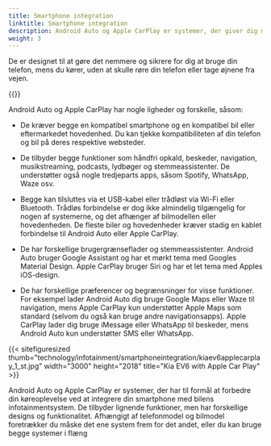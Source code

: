 ```yaml
---
title: Smartphone integration
linktitle: Smartphone integration
description: Android Auto og Apple CarPlay er systemer, der giver dig mulighed for at tilslutte din smartphone til bilens infotainmentsystem og få adgang til nogle af telefonens funktioner på bilens display.
weight: 3
---
```

<!-- markdownlint-disable MD033 -->
De er designet til at gøre det nemmere og sikrere for dig at bruge din telefon, mens du kører, uden at skulle røre din telefon eller tage øjnene fra vejen.

{{<evkxdisplayaddarticle />}}

Android Auto og Apple CarPlay har nogle ligheder og forskelle, såsom:

- De kræver begge en kompatibel smartphone og en kompatibel bil eller eftermarkedet hovedenhed. Du kan tjekke kompatibiliteten af ​​din telefon og bil på deres respektive websteder.

- De tilbyder begge funktioner som håndfri opkald, beskeder, navigation, musikstreaming, podcasts, lydbøger og stemmeassistenter. De understøtter også nogle tredjeparts apps, såsom Spotify, WhatsApp, Waze osv.

- Begge kan tilsluttes via et USB-kabel eller trådløst via Wi-Fi eller Bluetooth. Trådløs forbindelse er dog ikke almindelig tilgængelig for nogen af ​​systemerne, og det afhænger af bilmodellen eller hovedenheden. De fleste biler og hovedenheder kræver stadig en kablet forbindelse til Android Auto eller Apple CarPlay.

- De har forskellige brugergrænseflader og stemmeassistenter. Android Auto bruger Google Assistant og har et mørkt tema med Googles Material Design. Apple CarPlay bruger Siri og har et let tema med Apples iOS-design.

- De har forskellige præferencer og begrænsninger for visse funktioner. For eksempel lader Android Auto dig bruge Google Maps eller Waze til navigation, mens Apple CarPlay kun understøtter Apple Maps som standard (selvom du også kan bruge andre navigationsapps). Apple CarPlay lader dig bruge iMessage eller WhatsApp til beskeder, mens Android Auto kun understøtter SMS eller WhatsApp.

{{< sitefiguresized thumb="technology/infotainment/smartphoneintegration/kiaev6applecarplay_1_st.jpg" width="3000" height="2018" title="Kia EV6 with Apple Car Play" >}}

Android Auto og Apple CarPlay er systemer, der har til formål at forbedre din køreoplevelse ved at integrere din smartphone med bilens infotainmentsystem. De tilbyder lignende funktioner, men har forskellige designs og funktionalitet. Afhængigt af telefonmodel og bilmodel foretrækker du måske det ene system frem for det andet, eller du kan bruge begge systemer i flæng
